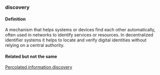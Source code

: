 ### discovery

<h4>Definition</h4><p>A mechanism that helps systems or devices find each other automatically, often used in networks to identify services or resources. In decentralized identifier systems it helps to locate and verify digital identities without relying on a central authority.</p><h4>Related but not the same</h4><p><a href="percolated-information-discovery">Percolated information discovery</a></p>